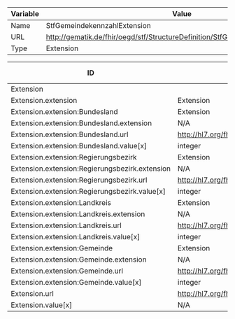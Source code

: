| Variable | Value |
|----------|-------|
| Name     | StfGemeindekennzahlExtension |
| URL      | http://gematik.de/fhir/oegd/stf/StructureDefinition/StfGemeindekennzahlExtension |
| Type     | Extension |


| ID        | Type      | Min  | Max  | Pattern   | Fixed    | must-support| VS-Url      | Strength    | VS Concepts |
|-----------|-----------|------|------|-----------|----------|-------------|-------------|-------------|-------------|
| Extension |  | 0 | * | N/A | N/A | false | N/A | N/A | N/A |
| Extension.extension | Extension | 4 | * | N/A | N/A | false | N/A | N/A | N/A |
| Extension.extension:Bundesland | Extension | 1 | 1 | N/A | N/A | true | N/A | N/A | N/A |
| Extension.extension:Bundesland.extension | N/A | 0 | 0 | N/A | N/A | false | N/A | N/A | N/A |
| Extension.extension:Bundesland.url | http://hl7.org/fhirpath/System.String | 1 | 1 | N/A | Bundesland | false | N/A | N/A | N/A |
| Extension.extension:Bundesland.value[x] | integer | 0 | 1 | N/A | N/A | false | N/A | N/A | N/A |
| Extension.extension:Regierungsbezirk | Extension | 1 | 1 | N/A | N/A | true | N/A | N/A | N/A |
| Extension.extension:Regierungsbezirk.extension | N/A | 0 | 0 | N/A | N/A | false | N/A | N/A | N/A |
| Extension.extension:Regierungsbezirk.url | http://hl7.org/fhirpath/System.String | 1 | 1 | N/A | Regierungsbezirk | false | N/A | N/A | N/A |
| Extension.extension:Regierungsbezirk.value[x] | integer | 0 | 1 | N/A | N/A | false | N/A | N/A | N/A |
| Extension.extension:Landkreis | Extension | 1 | 1 | N/A | N/A | true | N/A | N/A | N/A |
| Extension.extension:Landkreis.extension | N/A | 0 | 0 | N/A | N/A | false | N/A | N/A | N/A |
| Extension.extension:Landkreis.url | http://hl7.org/fhirpath/System.String | 1 | 1 | N/A | Landkreis | false | N/A | N/A | N/A |
| Extension.extension:Landkreis.value[x] | integer | 0 | 1 | N/A | N/A | false | N/A | N/A | N/A |
| Extension.extension:Gemeinde | Extension | 1 | 1 | N/A | N/A | true | N/A | N/A | N/A |
| Extension.extension:Gemeinde.extension | N/A | 0 | 0 | N/A | N/A | false | N/A | N/A | N/A |
| Extension.extension:Gemeinde.url | http://hl7.org/fhirpath/System.String | 1 | 1 | N/A | Gemeinde | false | N/A | N/A | N/A |
| Extension.extension:Gemeinde.value[x] | integer | 0 | 1 | N/A | N/A | false | N/A | N/A | N/A |
| Extension.url | http://hl7.org/fhirpath/System.String | 1 | 1 | N/A | http://gematik.de/fhir/oegd/stf/StructureDefinition/StfGemeindekennzahlExtension | false | N/A | N/A | N/A |
| Extension.value[x] | N/A | 0 | 0 | N/A | N/A | false | N/A | N/A | N/A |
